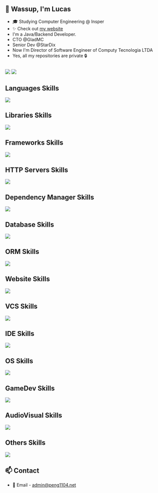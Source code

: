 ## :wave: Wassup, I'm Lucas
- :mortar_board: Studying Computer Engineering @ Insper
- :sparkles: Check out [my website](https://repo.peng1104.net)
- I'm a Java/Backend Developer.
- CTO @GladMC
- Senior Dev @StarDix
- Now I'm Director of Software Engineer of Computy Tecnologia LTDA
- Yes, all my repositories are private 🔒

##
<div>
  <a href="https://dc.gladmc.com" target="_blank"><img src="https://img.shields.io/badge/Discord-7289DA?style=for-the-badge&logo=discord&logoColor=white" target="_blank"></a> 
  <a href="mailto:admin@peng1104.net"><img src="https://img.shields.io/badge/-Gmail-%23333?style=for-the-badge&logo=gmail&logoColor=white" target="_blank"></a>

## Languages Skills
![](https://skillicons.dev/icons?i=kotlin,java,ts,js,php,rust,lua,cs,cpp,c,python,r,dart)
## Libraries Skills
![](https://skillicons.dev/icons?i=react,nodejs,django,fastapi,opencv)
## Frameworks Skills
![](https://skillicons.dev/icons?i=dotnet,nextjs,wordpress,flutter,matlab,ros,sklearn,tensorflow,terraform)
## HTTP Servers Skills
![](https://skillicons.dev/icons?i=nginx,maven)
## Dependency Manager Skills
![](https://skillicons.dev/icons?i=gradle,maven,npm,pnpm,yarn)
## Database Skills
![](https://skillicons.dev/icons?i=sqlite,postgres,mysql,redis,mongo,firebase)
## ORM Skills
![](https://skillicons.dev/icons?i=anaconda,hibernate)
## Website Skills
![](https://skillicons.dev/icons?i=html,css)
## VCS Skills
![](https://skillicons.dev/icons?i=git,github,githubactions)
## IDE Skills
![](https://skillicons.dev/icons?i=idea,vscode,eclipse,visualstudio,androidstudio)
## OS Skills
![](https://skillicons.dev/icons?i=linux,ubuntu,arch,centos)
## GameDev Skills
![](https://skillicons.dev/icons?i=unity,unreal)
## AudioVisual Skills
![](https://skillicons.dev/icons?i=pr,ae,ps)
## Others Skills
![](https://skillicons.dev/icons?i=regex,docker,discord,bots,aws,bash,powershell,raspberrypi,cloudflare,cmake,gcp,heroku,sublime)

## :mailbox: Contact

- :incoming_envelope: Email - [admin@peng1104.net](mailto:admin@peng1104.net)
